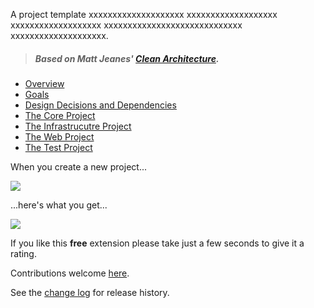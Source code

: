 [GitHubRepoPullRequestsURL]: https://github.com/GregTrevellick/AngularBasic/pulls

A project template xxxxxxxxxxxxxxxxxxxx xxxxxxxxxxxxxxxxxxx xxxxxxxxxxxxxxxxxxx xxxxxxxxxxxxxxxxxxxxxxxxxxxxx xxxxxxxxxxxxxxxxxxxx. 

>##### Based on Matt Jeanes' [Clean Architecture](https://github.com/MattJeanes/AngularBasic).

- [Overview](https://github.com/ardalis/AngularBasic#AngularBasic)
- [Goals](https://github.com/ardalis/AngularBasic#goals)
- [Design Decisions and Dependencies](https://github.com/ardalis/AngularBasic#design-decisions-and-dependencies)
- [The Core Project](https://github.com/ardalis/AngularBasic#the-core-project)  
- [The Infrastrucutre Project](https://github.com/ardalis/AngularBasic#the-infrastructure-project)  
- [The Web Project](https://github.com/ardalis/AngularBasic#the-web-project)  
- [The Test Project](https://github.com/ardalis/AngularBasic#the-test-project)

When you create a new project...

![](screen0.png)

...here's what you get...

![](screen1.png)

If you like this **free** extension please take just a few seconds to give it a rating.

Contributions welcome [here][GitHubRepoPullRequestsURL].

See the [change log](CHANGELOG.md) for release history.
